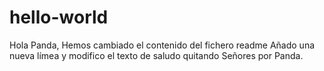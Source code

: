 # hello-world
Hola Panda,
Hemos cambiado el contenido del fichero readme
Añado una nueva límea y modifico el texto de saludo quitando Señores por Panda.
